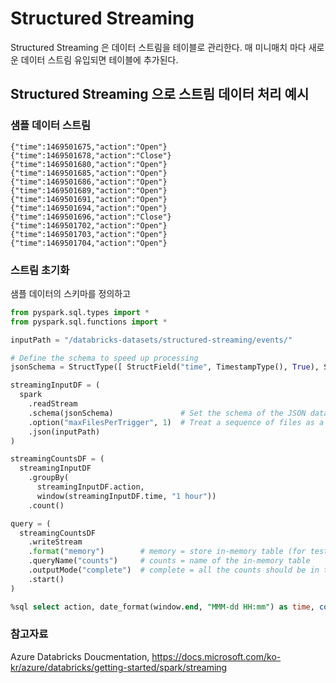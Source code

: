 # Structured Streaming

Structured Streaming 은 데이터 스트림을 테이블로 관리한다. 매 미니매치 마다 새로운 데이터 스트림 유입되면 테이블에 추가된다.

## Structured Streaming 으로 스트림 데이터 처리 예시

### 샘플 데이터 스트림

```
{"time":1469501675,"action":"Open"}
{"time":1469501678,"action":"Close"}
{"time":1469501680,"action":"Open"}
{"time":1469501685,"action":"Open"}
{"time":1469501686,"action":"Open"}
{"time":1469501689,"action":"Open"}
{"time":1469501691,"action":"Open"}
{"time":1469501694,"action":"Open"}
{"time":1469501696,"action":"Close"}
{"time":1469501702,"action":"Open"}
{"time":1469501703,"action":"Open"}
{"time":1469501704,"action":"Open"}
```

### 스트림 초기화

샘플 데이터의 스키마를 정의하고 

```python
from pyspark.sql.types import *
from pyspark.sql.functions import *

inputPath = "/databricks-datasets/structured-streaming/events/"

# Define the schema to speed up processing
jsonSchema = StructType([ StructField("time", TimestampType(), True), StructField("action", StringType(), True) ])

streamingInputDF = (
  spark
    .readStream
    .schema(jsonSchema)               # Set the schema of the JSON data
    .option("maxFilesPerTrigger", 1)  # Treat a sequence of files as a stream by picking one file at a time
    .json(inputPath)
)

streamingCountsDF = (
  streamingInputDF
    .groupBy(
      streamingInputDF.action,
      window(streamingInputDF.time, "1 hour"))
    .count()
```



```python
query = (
  streamingCountsDF
    .writeStream
    .format("memory")        # memory = store in-memory table (for testing only)
    .queryName("counts")     # counts = name of the in-memory table
    .outputMode("complete")  # complete = all the counts should be in the table
    .start()
)
```



```sql
%sql select action, date_format(window.end, "MMM-dd HH:mm") as time, count from counts order by time, action
```





### 참고자료

Azure Databricks Doucmentation, https://docs.microsoft.com/ko-kr/azure/databricks/getting-started/spark/streaming
